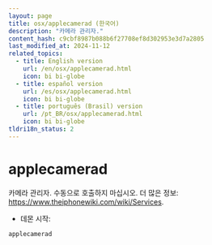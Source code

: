 ```yaml
---
layout: page
title: osx/applecamerad (한국어)
description: "카메라 관리자."
content_hash: c9cbf8987b088b6f27708ef8d302953e3d7a2805
last_modified_at: 2024-11-12
related_topics:
  - title: English version
    url: /en/osx/applecamerad.html
    icon: bi bi-globe
  - title: español version
    url: /es/osx/applecamerad.html
    icon: bi bi-globe
  - title: português (Brasil) version
    url: /pt_BR/osx/applecamerad.html
    icon: bi bi-globe
tldri18n_status: 2
---
```

# applecamerad

카메라 관리자.
수동으로 호출하지 마십시오.
더 많은 정보: <https://www.theiphonewiki.com/wiki/Services>.

- 데몬 시작:

`applecamerad`
